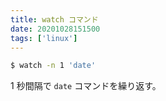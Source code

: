 ```yaml
---
title: watch コマンド
date: 20201028151500
tags: ['linux']
---
```


```bash
$ watch -n 1 'date'
```

1 秒間隔で `date` コマンドを繰り返す。

